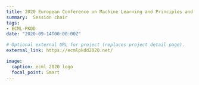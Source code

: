 ```yaml
---
title: 2020 European Conference on Machine Learning and Principles and Practice of Knowledge Discovery in Databases (ECML-PKDD) 
summary:  Session chair
tags:
- ECML-PKDD
date: "2020-09-14T00:00:00Z"

# Optional external URL for project (replaces project detail page).
external_link: https://ecmlpkdd2020.net/

image:
  caption: ecml 2020 logo
  focal_point: Smart
---
```

